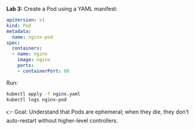 **Lab 3:** Create a Pod using a YAML manifest:
```yml
apiVersion: v1
kind: Pod
metadata:
  name: nginx-pod
spec:
  containers:
  - name: nginx
    image: nginx
    ports:
    - containerPort: 80

```
Run:
```bash
kubectl apply -f nginx.yaml
kubectl logs nginx-pod
```

👉 Goal: Understand that Pods are ephemeral; when they die, they don’t auto-restart without higher-level controllers.